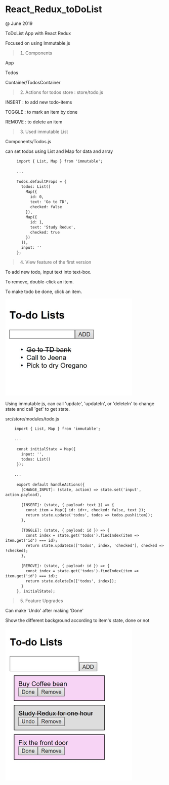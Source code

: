 # React_Redux_toDoList

@ June 2019

ToDoList App with React Redux

Focused on using Immutable.js



> 1. Components

App

Todos

Container/TodosContainer


> 2.  Actions for todos store : store/todo.js
 
INSERT : to add new todo-items

TOGGLE : to mark an item by done

REMOVE : to delete an item


> 3. Used immutable List 

  Components/Todos.js
  
  can set todos using List and Map for data and array
         
         import { List, Map } from 'immutable';
         
         ...
         
         Todos.defaultProps = {
           todos: List([
             Map({
               id: 0,
               text: 'Go to TD',
               checked: false
             }),
             Map({
               id: 1,
               text: 'Study Redux',
               checked: true
             })
           ]),
           input: ''
         };

> 4. View feature of the first version 

To add new todo, input text into text-box.

To remove, double-click an item.

To make todo be done, click an item.


<img src='img/basic_todos.JPG' width='400px'>

> 

Using immutable js, can call 'update', 'updateIn', or 'deleteIn' to change state and call 'get' to get state.

  src/store/modules/todo.js
         
        import { List, Map } from 'immutable';
        
        ...
        
         const initialState = Map({
           input: '',
           todos: List()
         });
        
        ...
        
         export default handleActions({ 
           [CHANGE_INPUT]: (state, action) => state.set('input', action.payload),
           
           [INSERT]: (state, { payload: text }) => {             
             const item = Map({ id: id++, checked: false, text });  
             return state.update('todos', todos => todos.push(item));
           },
           
           [TOGGLE]: (state, { payload: id }) => { 
             const index = state.get('todos').findIndex(item => item.get('id') === id);
             return state.updateIn(['todos', index, 'checked'], checked => !checked);
           },
           
           [REMOVE]: (state, { payload: id }) => {              
             const index = state.get('todos').findIndex(item => item.get('id') === id);
             return state.deleteIn(['todos', index]);
           }
         }, initialState);



> 5. Feature Upgrades 

Can make 'Undo' after making 'Done'

Show the different background according to item's state, done or not 

<img src='img/color_todos.JPG' width='400px'>
